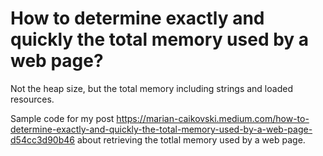 # How to determine exactly and quickly the total memory used by a web page? 
Not the heap size, but the total memory including strings and loaded resources.

Sample code for my post https://marian-caikovski.medium.com/how-to-determine-exactly-and-quickly-the-total-memory-used-by-a-web-page-d54cc3d90b46 about retrieving the totlal memory used by a web page.